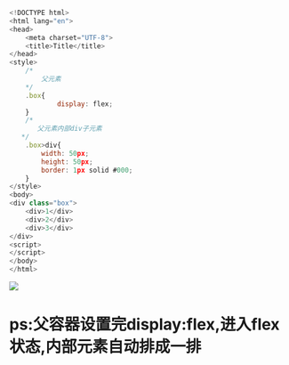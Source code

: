 ```javascript
<!DOCTYPE html>
<html lang="en">
<head>
    <meta charset="UTF-8">
    <title>Title</title>
</head>
<style>
    /*
        父元素
    */
    .box{
            display: flex;
    }
    /*
       父元素内部div子元素
   */
    .box>div{
        width: 50px;
        height: 50px;
        border: 1px solid #000;
    }
</style>
<body>
<div class="box">
    <div>1</div>
    <div>2</div>
    <div>3</div>
</div>
<script>
</script>
</body>
</html>
```

![](https://ae01.alicdn.com/kf/H2ed659259b354ff1b108b586318b5568c.jpg)

# ps:父容器设置完display:flex,进入flex状态,内部元素自动排成一排

